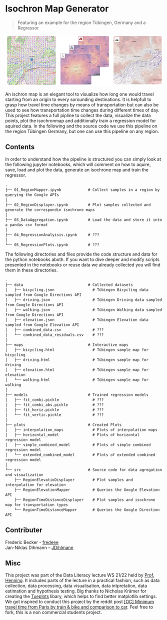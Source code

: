 # Isochron Map Generator

> Featuring an example for the region Tübingen, Germany and a Regressor

![](plots/title/title_image.png)

An ischron map is an elegant tool to visualize how long one would travel starting from an origin to every sorounding destinations. 
It is helpfull to grasp how travel time changes by means of transportation but can also be used to see how transportation time changes during different times of day.
This project features a full pipline to collect the data, visualize the data points, plot the isochronmap and additionally train a regression model for aquired data.
In the following and the source code we use this pipeline on the region Tübingen Germany, but one can use this pipeline on any region. 



## Contents
In order to understand how the pipeline is structured you can simply look at the following jupyter notebooks, which will comment on how to aquire, save, load and plot the data, generate an isochrone map and train the regressor.
```
.
├── 01_RegionMapper.ipynb            # Collect samples in a region by querying the Google APIs
│
├── 02_RegionDisplayer.ipynb         # Plot samples collected and generate the correspondin isochrone maps
│
├── 03_DataAggregation.ipynb         # Load the data and store it into a pandas csv format
│
├── 04_RegressionAnalyisis.ipynb     # ???
│
└── 05_RegressionPlots.ipynb         # ???
```

The following directories and files provide the code structure and data for the python notebooks aboth. If you want to dive deeper and modify scripts presented in the notebooks or reuse data we already collected you will find them in these directories.
```
.
├── data                             # Collected datasets
│   ├── bicycling.json                 # Tübingen Bicycling data sampled from Google Directions API
│   ├── driving.json                   # Tübingen Driving data sampled from Google Directions API
│   ├── walking.json                   # Tübingen Walking data sampled from Google Directions API
│   ├── elevation.json                 # Tübingen Elevation data sampled from Google Elevation API
│   ├── combined_data.csv              # ???
│   └── combined_data_residuals.csv    # ???
│
├── maps                             # Interactive maps
│   ├── bicycling.html                 # Tübingen sample map for bicycling 
│   ├── driving.html                   # Tübingen sample map for driving 
│   ├── elevation.html                 # Tübingen sample map for elevation 
│   └── walking.html                   # Tübingen sample map for walking 
│
├── models                           # Trained regression models 
│   ├── fit_combi.pickle               # ???
│   ├── fit_combi_abs.pickle           # ???
│   ├── fit_horiz.pickle               # ???
│   └── fit_vertic.pickle              # ???
│
├── plots                            # Created Plots
│   ├── interpolation_maps             # Plots of interpolation maps
│   ├── horizontal_model               # Plots of horizontal regression model
│   ├── simple_combined_model          # Plots of simple combined regression model
│   └── extended_combined_model        # Plots of extended combined regression model
│ 
└── src                              # Source code for data agregation and visualization
    ├── RegionElevatioDisplayer        # Plot samples and interpolation for elevation
    ├── RegionElevationMapper          # Queries the Google Elevation API
    ├── RegionTimeDistanceDisplayer    # Plot samples and isochrone map for transportation types
    └── RegionTimeDistanceMapper       # Queries the Google Direction API
```

## Contributer
Frederic Becker - [fredeee](https://github.com/fredeee) \
Jan-Niklas Dihmann – [JDihlmann](https://github.com/JDihlmann)

## Misc
This project was part of the Data Literacy lecture WS 21/22 held by [Prof. Henning][prof]. 
It includes parts of the lecture in a practical fashion, such as data collection, data processing, data visualisation, data intpretation, data estimation and hypothesis testing.
Big thanks to Nicholas Krämer for creating the [Tueplots][tueplots] libary, which helps to find better matplotlib settings. We got inspired to conduct this project by the reddit post [[OC] Minimum travel time from Paris by train & bike and comparison to car][reddit]. Feel free to fork, this is a non commercial students project.


<!-- Markdown link & img dfn's -->
[prof]: https://uni-tuebingen.de/fakultaeten/mathematisch-naturwissenschaftliche-fakultaet/fachbereiche/informatik/lehrstuehle/methoden-des-maschinellen-lernens/personen/philipp-hennig/
[tueplots]: https://github.com/pnkraemer/tueplots
[reddit]: https://www.reddit.com/r/dataisbeautiful/comments/q7weml/oc_minimum_travel_time_from_paris_by_train_bike/hglcwjo/
